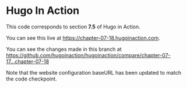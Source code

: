 Hugo In Action
===============

This code corresponds to section **7.5** of Hugo in Action.

You can see this live at https://chapter-07-18.hugoinaction.com.

You can see the changes made in this branch at https://github.com/hugoinaction/hugoinaction/compare/chapter-07-17...chapter-07-18

Note that the website configuration baseURL has been updated to match the code checkpoint.
